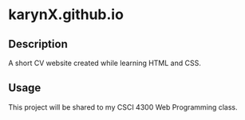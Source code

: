 # karynX.github.io
  <h2>Description</h2>
  <p>A short CV website created while learning HTML and CSS.</p>
  <h2>Usage</h2>
    <p>This project will be shared to my CSCI 4300 Web Programming class.</p>
